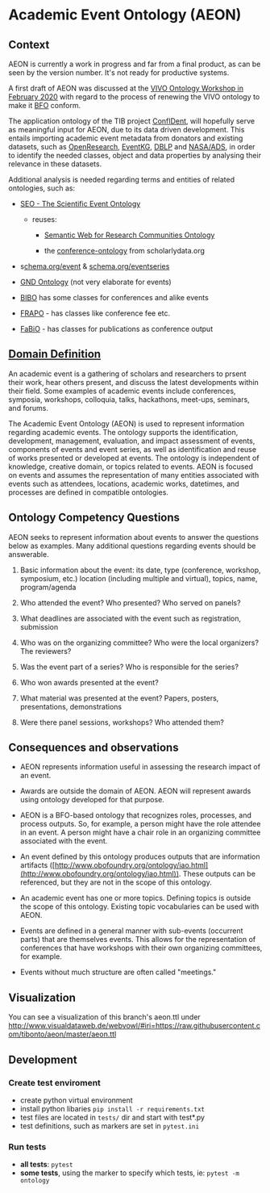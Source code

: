# Academic Event Ontology (AEON)

## Context

AEON is currently a work in progress and far from a final product, as
can be seen by the version number. It\'s not ready for productive
systems.

A first draft of AEON was discussed at the [VIVO Ontology Workshop in
February
2020](https://docs.google.com/document/d/1C9vs3_pCqhS_ujcqmUeu9TSXtgxFIvsBv-fW3sXl7yk)
with regard to the process of renewing the VIVO ontology to make it
[BFO](https://basic-formal-ontology.org/) conform.

The application ontology of the TIB project
[ConfIDent](https://projects.tib.eu/en/confident/), will
hopefully serve as meaningful input for AEON, due to its data driven
development. This entails importing academic event metadata from
donators and existing datasets, such as
[OpenResearch](https://www.openresearch.org),
[EventKG](https://github.com/saidfathalla/EVENTSKG-Dataset),
[DBLP](http://dblp2.uni-trier.de/) and
[NASA/ADS](https://ui.adsabs.harvard.edu/), in order to
identify the needed classes, object and data properties by analysing
their relevance in these datasets.

Additional analysis is needed regarding terms and entities of related
ontologies, such as:

-   [SEO - The Scientific Event
    Ontology](http://kddste.sda.tech/SEOontology/Documentation/)

    -   reuses:

        -   [Semantic Web for Research Communities
            Ontology](https://lov.linkeddata.es/dataset/lov/vocabs/swrc)

        -   the
            [conference-ontology](http://www.scholarlydata.org/ontology/conference-ontology.owl)
            from scholarlydata.org

-   s[chema.org/event](http://www.schema.org/event) &
    [schema.org/eventseries](http://www.schema.org/eventseries)

-   [GND
    Ontology](https://d-nb.info/standards/elementset/gnd)
    (not very elaborate for events)

-   [BIBO](http://bibliontology.com/) has some classes for
    conferences and alike events

-   [FRAPO](https://sparontologies.github.io/frapo/current/frapo.html#d4e2645) -
    has classes like conference fee etc.

-   [FaBiO](https://sparontologies.github.io/fabio/current/fabio.html) -
    has classes for publications as conference output

## [Domain Definition](https://docs.google.com/document/d/1e7MWIO7IZHtj1Ww-pXswcQVDO7rIs8aQwwgnKk2KQ-o)

An academic event is a gathering of scholars and researchers to prsent
their work, hear others present, and discuss the latest developments
within their field. Some examples of academic events include
conferences, symposia, workshops, colloquia, talks, hackathons,
meet-ups, seminars, and forums.



The Academic Event Ontology (AEON) is used to represent information
regarding academic events. The ontology supports the identification,
development, management, evaluation, and impact assessment of events,
components of events and event series, as well as identification and
reuse of works presented or developed at events. The ontology is
independent of knowledge, creative domain, or topics related to events.
AEON is focused on events and assumes the representation of many
entities associated with events such as attendees, locations, academic
works, datetimes, and processes are defined in compatible ontologies.

## Ontology Competency Questions

AEON seeks to represent information about events to answer the questions
below as examples. Many additional questions regarding events should be
answerable.



1.  Basic information about the event: its date, type (conference,
    workshop, symposium, etc.) location (including multiple and
    virtual), topics, name, program/agenda

2.  Who attended the event? Who presented? Who served on panels?

3.  What deadlines are associated with the event such as registration,
    submission

4.  Who was on the organizing committee? Who were the local organizers?
    The reviewers?

5.  Was the event part of a series? Who is responsible for the series?

6.  Who won awards presented at the event?

7.  What material was presented at the event? Papers, posters,
    presentations, demonstrations

8.  Were there panel sessions, workshops? Who attended them?

## Consequences and observations

-   AEON represents information useful in assessing the research impact
    of an event.

-   Awards are outside the domain of AEON. AEON will represent awards
    using ontology developed for that purpose.

-   AEON is a BFO-based ontology that recognizes roles, processes, and
    process outputs. So, for example, a person might have the role
    attendee in an event. A person might have a chair role in an
    organizing committee associated with the event.

-   An event defined by this ontology produces outputs that are
    information artifacts
    ([http://www.obofoundry.org/ontology/iao.html](http://www.obofoundry.org/ontology/iao.html)).
    These outputs can be referenced, but they are not in the scope of
    this ontology.

-   An academic event has one or more topics. Defining topics is outside
    the scope of this ontology. Existing topic vocabularies can be used
    with AEON.

-   Events are defined in a general manner with sub-events (occurrent
    parts) that are themselves events. This allows for the
    representation of conferences that have workshops with their own
    organizing committees, for example.

-   Events without much structure are often called "meetings."


## Visualization
You can see a visualization of this branch's aeon.ttl under http://www.visualdataweb.de/webvowl/#iri=https://raw.githubusercontent.com/tibonto/aeon/master/aeon.ttl


## Development

### Create test enviroment
* create python virtual environment
* install python libaries `pip install -r requirements.txt`
* test files are located in `tests/` dir and start with test*.py
* test definitions, such as markers are set in `pytest.ini`

### Run tests
* **all tests**: `pytest`  
* **some tests**, using the marker to specify which tests, ie: `pytest -m ontology`

